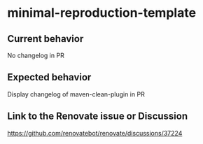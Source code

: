 # minimal-reproduction-template

## Current behavior

No changelog in PR

## Expected behavior

Display changelog of maven-clean-plugin in PR

## Link to the Renovate issue or Discussion

https://github.com/renovatebot/renovate/discussions/37224
